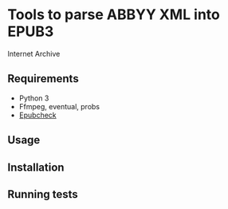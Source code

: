 # Tools to parse ABBYY XML into EPUB3

Internet Archive

## Requirements

* Python 3
* Ffmpeg, eventual, probs
* [Epubcheck](https://github.com/IDPF/epubcheck)

## Usage

## Installation

## Running tests
